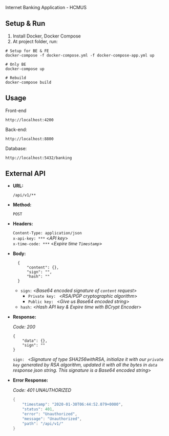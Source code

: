 Internet Banking Application - HCMUS

## Setup & Run

1. Install Docker, Docker Compose
2. At project folder, run:

```
# Setup for BE & FE
docker-compose -f docker-compose.yml -f docker-compose-app.yml up

# Only BE
docker-compose up

# Rebuild
docker-compose build
```

## Usage

Front-end

```
http://localhost:4200
``` 

Back-end:

```
http://localhost:8800
``` 

Database:

```
http://localhost:5432/banking
``` 

**External API**
----
  
* **URL:**

  `/api/v1/**`

* **Method:**

  `POST`

* **Headers:**

  `Content-Type: application/json` <br />
  `x-api-key: ***` <_API key_> <br />
  `x-time-code: ***` <_Expire time `Timestamp`_>
  
* **Body:**

  ```
    {
        "content": {},
        "sign": "",
        "hash": ""
    }
  ```
  * `sign:` <_Base64 encoded signature of `content` request_>
    * `Private key: ` <_RSA/PGP cryptographic algorithm_>
    * `Public key: ` <_Give us Base64 encoded string_>
  * `hash:` <_Hash API key & Expire time with BCrypt Encoder_> 

* **Response:**
  
  *Code: 200*
  ```
  {
      "data": {},
      "sign": ""
  }
  ```
  `sign: ` <_Signature of type SHA256withRSA, initialize it with our `private key` generated by RSA algorithm, updated it with all the bytes in `data` response json string. This signature is a Base64 encoded string_>
 
* **Error Response:**

  *Code: 401 UNAUTHORIZED*
  ```c
  {
      "timestamp": "2020-01-30T06:44:52.079+0000",
      "status": 401,
      "error": "Unauthorized",
      "message": "Unauthorized",
      "path": "/api/v1/"
  }
  ```
